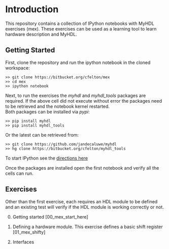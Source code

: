 

# Introduction
This repository contains a collection of IPython notebooks
with MyHDL exercises (mex).  These exercises can be used as 
a learning tool to learn hardware description and MyHDL.

## Getting Started
First, clone the repository and run the ipython notebook in the 
cloned workspace:

    >> git clone https://bitbucket.org/cfelton/mex
    >> cd mex
    >> ipython notebook
    
Next, to run the exercises the *myhdl* and *myhdl_tools* packages 
are required.  If the above cell did not execute without error the 
packages need to be retrieved and the notebook kernel restarted.  
Both packages can be installed via *pypi*:

    >> pip install myhdl
    >> pip install myhdl_tools
    
Or the latest can be retrieved from:

    >> git clone https://github.com/jandecaluwe/myhdl
    >> hg clone https://bitbucket.org/cfelton/myhdl_tools
    
To start IPython see the [directions here]()

Once the packages are installed open the first notebook and 
verify all the cells can run.

## Exercises
Other than the first exercise, each requires an HDL module to be
defined and an existing test will verify if the HDL module is 
working correctly or not.

0. Getting started [00_mex_start_here]

0. Defining a hardware module.  This exercise defines a basic
   shift register  [01_mex_shifty]

0. Interfaces


